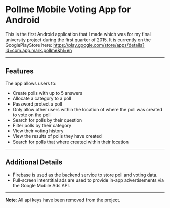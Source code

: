 Pollme Mobile Voting App for Android
===================

This is the first Android application that I made which was for my final university project during the first quarter of 2015.
It is currently on the GooglePlayStore here:
https://play.google.com/store/apps/details?id=com.app.mark.pollme&hl=en

----------

Features
-------------
The app allows users to:

- Create polls with up to 5 answers
- Allocate a category to a poll
- Password protect a poll
- Only allow other users within the location of where the poll was created to vote on the poll
- Search for polls by their question
- Filter polls by their category
- View their voting history
- View the results of polls they have created
- Search for polls that where created within their location

---

Additional Details
-
- Firebase is used as the backend service to store poll and voting data.
- Full-screen interstitial ads are used to provide in-app advertisements via the Google Mobile Ads API.

---

**Note**: All api keys have been removed from the project.
